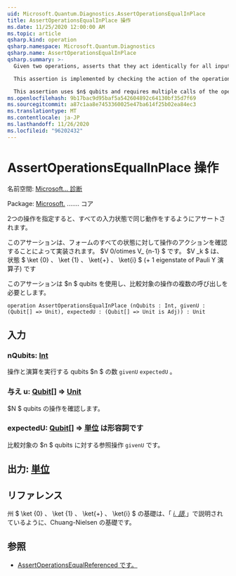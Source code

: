 ```yaml
---
uid: Microsoft.Quantum.Diagnostics.AssertOperationsEqualInPlace
title: AssertOperationsEqualInPlace 操作
ms.date: 11/25/2020 12:00:00 AM
ms.topic: article
qsharp.kind: operation
qsharp.namespace: Microsoft.Quantum.Diagnostics
qsharp.name: AssertOperationsEqualInPlace
qsharp.summary: >-
  Given two operations, asserts that they act identically for all input states.

  This assertion is implemented by checking the action of the operations on all states of the form $V_0 \otimes ... \otimes V_{n-1}$, where $V_k$ is one of the states $\ket{0}$, $\ket{1}$, $\ket{+}$ and $\ket{i}$ (+1 eigenstate of Pauli Y operator).

  This assertion uses $n$ qubits and requires multiple calls of the operations being compared.
ms.openlocfilehash: 9b17bac9d95baf5a542604892c64130bf35d7f69
ms.sourcegitcommit: a87c1aa8e7453360025e47ba614f25b02ea84ec3
ms.translationtype: MT
ms.contentlocale: ja-JP
ms.lasthandoff: 11/26/2020
ms.locfileid: "96202432"
---
```

# <a name="assertoperationsequalinplace-operation"></a>AssertOperationsEqualInPlace 操作

名前空間: [Microsoft... 診断](xref:Microsoft.Quantum.Diagnostics)

Package: [Microsoft.](https://nuget.org/packages/Microsoft.Quantum.QSharp.Core) ....... コア


2つの操作を指定すると、すべての入力状態で同じ動作をするようにアサートされます。

このアサーションは、フォームのすべての状態に対して操作のアクションを確認することによって実装されます。 $V 0/otimes V_ {n-1} $ です。 $V _k $ は、状態 $ \ket {0} $、$ \ket {1} $、$ \ket{+} $、$ \ket{i} $ (+ 1 eigenstate of Pauli Y 演算子) です

このアサーションは $n $ qubits を使用し、比較対象の操作の複数の呼び出しを必要とします。

```qsharp
operation AssertOperationsEqualInPlace (nQubits : Int, givenU : (Qubit[] => Unit), expectedU : (Qubit[] => Unit is Adj)) : Unit
```


## <a name="input"></a>入力

### <a name="nqubits--int"></a>nQubits: [Int](xref:microsoft.quantum.lang-ref.int)

操作と演算を実行する qubits $n $ の数 `givenU` `expectedU` 。


### <a name="givenu--qubit--unit"></a>与え u: [Qubit](xref:microsoft.quantum.lang-ref.qubit)[] => [Unit](xref:microsoft.quantum.lang-ref.unit) 

$N $ qubits の操作を確認します。


### <a name="expectedu--qubit--unit--is-adj"></a>expectedU: [Qubit](xref:microsoft.quantum.lang-ref.qubit)[] => [単位](xref:microsoft.quantum.lang-ref.unit)  は形容詞です

比較対象の $n $ qubits に対する参照操作 `givenU` です。



## <a name="output--unit"></a>出力: [単位](xref:microsoft.quantum.lang-ref.unit)



## <a name="references"></a>リファレンス

州 $ \ket {0} $、$ \ket {1} $、$ \ket{+} $、$ \ket{i} $ の基礎は、「 [ *i. 語,*](https://arxiv.org/abs/quant-ph/9610001)」で説明されているように、Chuang-Nielsen の基礎です。

## <a name="see-also"></a>参照

- [AssertOperationsEqualReferenced です。](xref:Microsoft.Quantum.Diagnostics.AssertOperationsEqualReferenced)